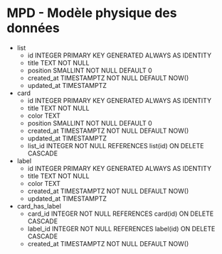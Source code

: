 # MPD - Modèle physique des données

- list
  - id INTEGER PRIMARY KEY GENERATED ALWAYS AS IDENTITY
  - title TEXT NOT NULL
  - position SMALLINT NOT NULL DEFAULT 0
  - created_at TIMESTAMPTZ NOT NULL DEFAULT NOW()
  - updated_at TIMESTAMPTZ
- card
  - id INTEGER PRIMARY KEY GENERATED ALWAYS AS IDENTITY
  - title TEXT NOT NULL
  - color TEXT
  - position SMALLINT NOT NULL DEFAULT 0
  - created_at TIMESTAMPTZ NOT NULL DEFAULT NOW()
  - updated_at TIMESTAMPTZ
  - list_id INTEGER NOT NULL REFERENCES list(id) ON DELETE CASCADE
- label
  - id INTEGER PRIMARY KEY GENERATED ALWAYS AS IDENTITY
  - title TEXT NOT NULL
  - color TEXT
  - created_at TIMESTAMPTZ NOT NULL DEFAULT NOW()
  - updated_at TIMESTAMPTZ
- card_has_label
  - card_id INTEGER NOT NULL REFERENCES card(id) ON DELETE CASCADE
  - label_id INTEGER NOT NULL REFERENCES label(id) ON DELETE CASCADE
  - created_at TIMESTAMPTZ NOT NULL DEFAULT NOW()